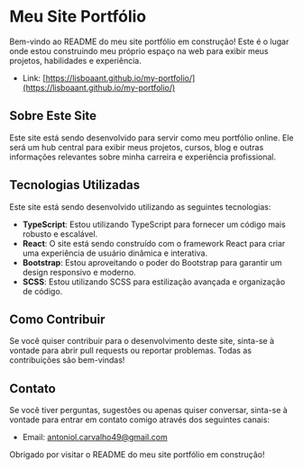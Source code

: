 # Meu Site Portfólio

Bem-vindo ao README do meu site portfólio em construção! Este é o lugar onde estou construindo meu próprio espaço na web para exibir meus projetos, habilidades e experiência.
- Link: [https://lisboaant.github.io/my-portfolio/](https://lisboaant.github.io/my-portfolio/)

## Sobre Este Site

Este site está sendo desenvolvido para servir como meu portfólio online. Ele será um hub central para exibir meus projetos, cursos, blog e outras informações relevantes sobre minha carreira e experiência profissional.

## Tecnologias Utilizadas

Este site está sendo desenvolvido utilizando as seguintes tecnologias:

- **TypeScript**: Estou utilizando TypeScript para fornecer um código mais robusto e escalável.
- **React**: O site está sendo construído com o framework React para criar uma experiência de usuário dinâmica e interativa.
- **Bootstrap**: Estou aproveitando o poder do Bootstrap para garantir um design responsivo e moderno.
- **SCSS**: Estou utilizando SCSS para estilização avançada e organização de código.

## Como Contribuir

Se você quiser contribuir para o desenvolvimento deste site, sinta-se à vontade para abrir pull requests ou reportar problemas. Todas as contribuições são bem-vindas!

## Contato

Se você tiver perguntas, sugestões ou apenas quiser conversar, sinta-se à vontade para entrar em contato comigo através dos seguintes canais:

- Email: [antoniol.carvalho49@gmail.com](antoniol.carvalho49@gmail.com)

Obrigado por visitar o README do meu site portfólio em construção!
